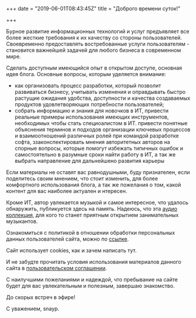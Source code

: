 +++
date = "2019-06-01T08:43:45Z"
title = "Доброго времени суток!"

+++

Бурное развитие информационных технологий и услуг предъявляет все более жесткие требования к их качеству со стороны пользователей. Своевременно предоставлять востребованные услуги пользователям - становится важнейшей задачей для любого бизнеса в современном мире. 

Сделать доступным имеющийся опыт в открытом доступе, основная идея блога. Основные вопросы, которым уделяется внимание:

* как организовать процесс разработки, который позволит развиваться бизнесу, учитывать изменения и оправдывать быстро растущие ожидания удобства, доступности и качества создаваемых продуктов удовлетворяющих потребности пользователей;
* собрать информацию и знания для новочков в ИТ, привести реальные примеры использования имеющих инструментов, необходимых чтобы стать специоалистом в ИТ. привести понятные объяснения терминов и подходов организации ключевых процессов и взаимоотношений различных ролей при командой разработке софта, ззаконспектировать мнения авторитетных авторов на спорные вопросы, которые помогут избежать типичных ошибок и самостоятельно в разумные сроки найти работу в ИТ, а так же выбрать направление для дальнейшено развития карьеры

Если материалы не оставят вас равнодушными, буду признателен, если поделитесь своим мнением, что стоит изменить, для более комфортного использования блога, а так же пожелания о том, какой контент для вас наиболее актуален и нтересен.

Кроме ИТ, автор увлекается музыкой и самое интересное, что удалось обнаружить, публикуется здесь на память. Надеюсь, что эта [аудио коллекция](/категория/музыка/), для кого то станет приятным открытием занимательных музыкантов.

Ознакомиться с политикой в отношении обработки персональных данных пользователей сайта, можно по [ссылке](/конфиденциальность/).

Сайт использует cookies, как и зачем написать тут.

И не забудте прочитать условия использования материалов данного сайта в [пользовательском соглашении](/пользовательское-соглашение/).

С наилучшими пожеланиями и надеждой, что пребывание на сайте будет для вас увлекательным и полезным, завершаю знакомство.

До скорых встреч в эфире!

С уважением, snayp.

